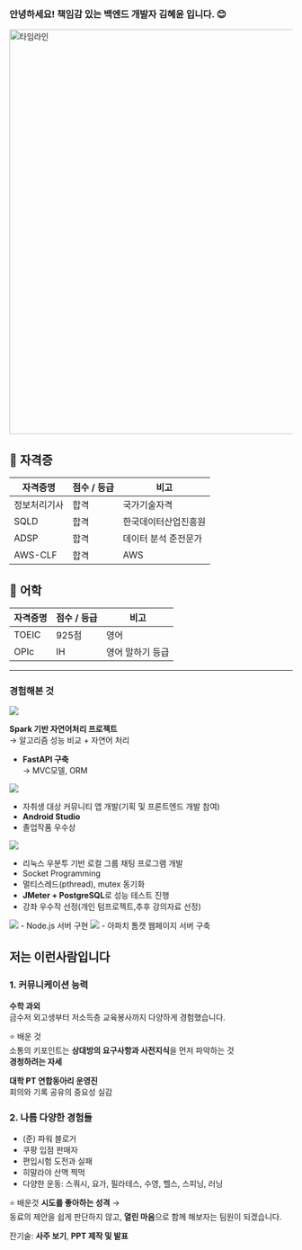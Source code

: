 ### 안녕하세요! 책임감 있는 백엔드 개발자 **김혜윤** 입니다. 😊


<img width="1280" height="720" alt="타임라인" src="https://github.com/user-attachments/assets/fd2307fe-7794-4d4f-997d-b1942c19401b" />



## 🏅 자격증 
| 자격증명 | 점수 / 등급 | 비고 |
|------------------|------------|------|
| 정보처리기사       | 합격         | 국가기술자격 |
| SQLD             | 합격         | 한국데이터산업진흥원 |
| ADSP             | 합격         | 데이터 분석 준전문가 |
| AWS-CLF            | 합격         | AWS |


## 🏅 어학
| 자격증명 | 점수 / 등급 | 비고 |
|------------------|------------|------|
| TOEIC            | 925점       | 영어 |
| OPIc             | IH          | 영어 말하기 등급 |




---

### 경험해본 것

<img src="https://img.shields.io/badge/Python-%233776AB?style=for-the-badge&logo=Python&logoColor=white">  

 **Spark 기반 자연어처리 프로젝트**  
→ 알고리즘 성능 비교 + 자연어 처리  

- **FastAPI 구축**  
→ MVC모델, ORM 

<img src="https://img.shields.io/badge/Flutter-%2302569B?style=for-the-badge&logo=Flutter&logoColor=white">  

- 자취생 대상 커뮤니티 앱 개발(기획 및 프론트엔드 개발 참여)  
- **Android Studio**
- 졸업작품 우수상

 <img src="https://img.shields.io/badge/C-%2300599C?style=for-the-badge&logo=C&logoColor=white">  

- 리눅스 우분투 기반 로컬 그룹 채팅 프로그램 개발
- Socket Programming  
- 멀티스레드(pthread), mutex 동기화  
- **JMeter + PostgreSQL**로 성능 테스트 진행
- 강좌 우수작 선정(개인 텀프로젝트,추후 강의자료 선정)

 <img src="https://img.shields.io/badge/JavaScript-%23F7DF1E?style=for-the-badge&logo=JavaScript&logoColor=black">  
- Node.js 서버 구현  

 <img src="https://img.shields.io/badge/Java-%23ED8B00?style=for-the-badge&logo=Java&logoColor=white">  
- 아파치 톰캣 웹페이지 서버 구축




## 저는 이런사람입니다

### 1. 커뮤니케이션 능력

**수학 과외**  
금수저 외고생부터 저소득층 교육봉사까지 다양하게 경험했습니다.

⭐ 배운 것  
소통의 키포인트는 **상대방의 요구사항과 사전지식**을 먼저 파악하는 것  
 **경청하려는 자세**

**대학 PT 연합동아리 운영진**  
회의와 기록 공유의 중요성 실감


### 2. 나름 다양한 경험들

- (준) 파워 블로거  
- 쿠팡 입점 판매자
- 편입시험 도전과 실패 
- 히말라야 산맥 찍먹  
- 다양한 운동: 스쿼시, 요가, 필라테스, 수영, 헬스, 스피닝, 러닝

⭐ 배운것 
**시도를 좋아하는 성격** →  
  동료의 제안을 쉽게 판단하지 않고, **열린 마음**으로 함께 해보자는 팀원이 되겠습니다.




잔기술: **사주 보기**, **PPT 제작 및 발표**

